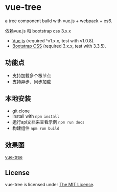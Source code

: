 # vue-tree
a tree component build with vue.js + webpack + es6. 

依赖vue.js 和 bootstrap css 3.x.x
* [Vue.js](http://vuejs.org/) (required ^v1.x.x, test with v1.0.8).
* [Bootstrap CSS](http://getbootstrap.com/) (required 3.x.x, test with 3.3.5). 

## 功能点
* 支持加载多个根节点
* 支持异步、同步加载

## 本地安装
* git clone
* Install with `npm install`
* 运行api文档来查看示例 `npm run docs`
* 构建组件 `npm run build`

## 效果图
[vue-tree](./tree/master/docs/assets/imgs/vue-tree.png)

## License
vue-tree is licensed under [The MIT License](LICENSE).
